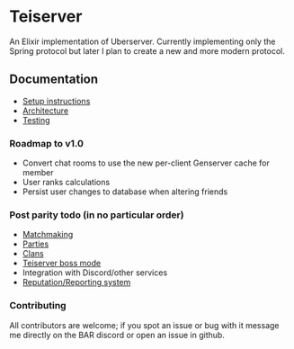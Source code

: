 # Teiserver
An Elixir implementation of Uberserver. Currently implementing only the Spring protocol but later I plan to create a new and more modern protocol.

## Documentation
- [Setup instructions](documents/setup.md)
- [Architecture](documents/architecture.md)
- [Testing](documents/testing.md)


### Roadmap to v1.0
- Convert chat rooms to use the new per-client Genserver cache for member
- User ranks calculations
- Persist user changes to database when altering friends

### Post parity todo (in no particular order)
- [Matchmaking](documents/spring/matchmaking.md)
- [Parties](documents/spring/parties.md)
- [Clans](documents/designs/clans.md)
- [Teiserver boss mode](documents/designs/teiserver_boss.md)
- Integration with Discord/other services
- [Reputation/Reporting system](documents/designs/reputation.md)

### Contributing
All contributors are welcome; if you spot an issue or bug with it message me directly on the BAR discord or open an issue in github.
